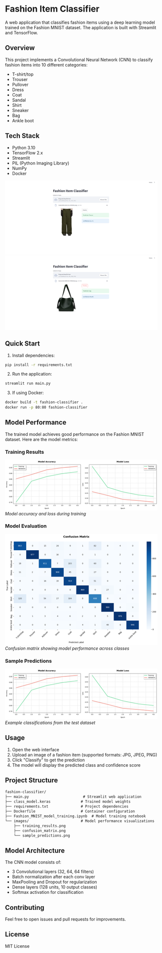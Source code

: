 # Fashion Item Classifier

A web application that classifies fashion items using a deep learning model trained on the Fashion MNIST dataset. The application is built with Streamlit and TensorFlow.

## Overview

This project implements a Convolutional Neural Network (CNN) to classify fashion items into 10 different categories:

- T-shirt/top
- Trouser
- Pullover
- Dress
- Coat
- Sandal
- Shirt
- Sneaker
- Bag
- Ankle boot

## Tech Stack

- Python 3.10
- TensorFlow 2.x
- Streamlit
- PIL (Python Imaging Library)
- NumPy
- Docker

![Sample Predictions](/ex/1.png)
![Sample Predictions](/ex/3.png)

## Quick Start

1. Install dependencies:
```sh
pip install -r requirements.txt
```

2. Run the application:
```sh
streamlit run main.py
```

3. If using Docker: 
```sh
docker build -t fashion-classifier .
docker run -p 80:80 fashion-classifier
```

## Model Performance

The trained model achieves good performance on the Fashion MNIST dataset. Here are the model metrics:

### Training Results
![Model Training Results](images/modelloss.png)
*Model accuracy and loss during training*

### Model Evaluation
![Model Confusion Matrix](images/modelconfusion.png)
*Confusion matrix showing model performance across classes*

### Sample Predictions
![Sample Predictions](images/modelloss.png)
*Example classifications from the test dataset*

## Usage

1. Open the web interface
2. Upload an image of a fashion item (supported formats: JPG, JPEG, PNG)
3. Click "Classify" to get the prediction
4. The model will display the predicted class and confidence score

## Project Structure

```
fashion-classifier/
├── main.py                         # Streamlit web application
├── class_model.keras              # Trained model weights
├── requirements.txt               # Project dependencies
├── Dockerfile                     # Container configuration
├── Fashion_MNIST_model_training.ipynb  # Model training notebook
└── images/                        # Model performance visualizations
    ├── training_results.png
    ├── confusion_matrix.png
    └── sample_predictions.png
```

## Model Architecture

The CNN model consists of:
- 3 Convolutional layers (32, 64, 64 filters)
- Batch normalization after each conv layer
- MaxPooling and Dropout for regularization
- Dense layers (128 units, 10 output classes)
- Softmax activation for classification

## Contributing

Feel free to open issues and pull requests for improvements.

## License

MIT License


